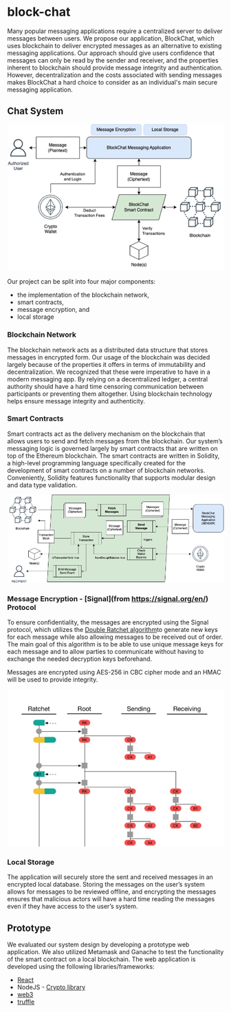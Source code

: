 # block-chat

Many popular messaging applications require a centralized server to deliver messages between users. We propose our application, BlockChat, which uses blockchain to deliver encrypted messages as an alternative to existing messaging applications. Our approach should give users confidence that messages can only be read by the sender and receiver, and the properties inherent to blockchain should provide message integrity and authentication. However, decentralization and the costs associated with sending messages makes BlockChat a hard choice to consider as an individual's main secure messaging application. 

## Chat System

![blockchain-infra](docs/blockchat-infra.png)

Our project can be split into four major components:
- the implementation of the blockchain network,
- smart contracts,
- message encryption, and
- local storage

### Blockchain Network

The blockchain network acts as a distributed data structure that stores messages in encrypted form. 
Our usage of the blockchain was decided largely because of the properties it offers in terms of immutability and decentralization. We recognized that these were imperative to have in a modern messaging app. By relying on a decentralized ledger, a central authority should have a hard time censoring communication between participants or preventing them altogether. 
Using blockchain technology helps ensure message integrity and authenticity.

### Smart Contracts

Smart contracts act as the delivery mechanism on the blockchain that allows users to send and fetch messages from the blockchain. Our system’s messaging logic is governed largely by smart contracts that are written on top of the Ethereum blockchain. 
The smart contracts are written in Solidity, a high-level programming language specifically created for the development of smart contracts on a number of blockchain networks. Conveniently, Solidity features functionality that supports modular design and data type validation. 

![blockchain-smart-contract](docs/blockchat-smart-contract.png)

### Message Encryption - [Signal](from https://signal.org/en/) Protocol

To ensure confidentiality, the messages are encrypted using the Signal protocol, which utilizes the [Double Ratchet algorithm](https://signal.org/docs/specifications/doubleratchet/
)to generate new keys for each message while also allowing messages to be received out of order. 
The main goal of this algorithm is to be able to use unique message keys for each message and to allow parties to communicate without having to exchange the needed decryption keys beforehand.

Messages are encrypted using AES-256 in CBC cipher mode and an HMAC will be used to provide integrity. 

![blockchain-dr](docs/blockchat-dr.png)

### Local Storage

The application will securely store the sent and received messages in an encrypted local database. Storing the messages on the user’s system allows for messages to be reviewed offline, and encrypting the messages ensures that malicious actors will have a hard time reading the messages even if they have access to the user’s system.

## Prototype

We evaluated our system design by developing a prototype web application. We also utilized Metamask and Ganache to test the functionality of the smart contract on a local blockchain. 
The web application is developed using the following libraries/frameworks:
- [React](https://react.dev/)
- NodeJS - [Crypto library](https://nodejs.org/api/crypto.html)
- [web3](https://github.com/web3/web3.js)
- [truffle](https://trufflesuite.com/truffle/)

